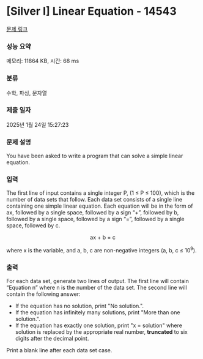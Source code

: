 # [Silver I] Linear Equation - 14543 

[문제 링크](https://www.acmicpc.net/problem/14543) 

### 성능 요약

메모리: 11864 KB, 시간: 68 ms

### 분류

수학, 파싱, 문자열

### 제출 일자

2025년 1월 24일 15:27:23

### 문제 설명

<p>You have been asked to write a program that can solve a simple linear equation.</p>

### 입력 

 <p>The first line of input contains a single integer P, (1 ≤ P ≤ 100), which is the number of data sets that follow. Each data set consists of a single line containing one simple linear equation. Each equation will be in the form of ax, followed by a single space, followed by a sign “+”, followed by b, followed by a single space, followed by a sign “=”, followed by a single space, followed by c.</p>

<p style="text-align: center;">ax + b = c</p>

<p>where x is the variable, and a, b, c are non-negative integers (a, b, c ≤ 10<sup>9</sup>).</p>

### 출력 

 <p>For each data set, generate two lines of output. The first line will contain “Equation n” where n is the number of the data set. The second line will contain the following answer:</p>

<ul>
	<li>If the equation has no solution, print "No solution.".</li>
	<li>If the equation has infinitely many solutions, print "More than one solution.".</li>
	<li>If the equation has exactly one solution, print "x = solution" where solution is replaced by the appropriate real number, <strong>truncated</strong> to six digits after the decimal point.</li>
</ul>

<p>Print a blank line after each data set case.</p>

